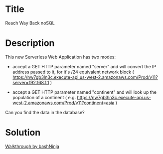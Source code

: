 # Title

Reach Way Back noSQL

# Description

This new Serverless Web Application has two modes:

- accept a GET HTTP parameter named "server" and will convert the IP address passed to it, for it's /24 equivalent network block ( https://nw7gb3ln3c.execute-api.us-west-2.amazonaws.com/Prod/v11?server=192.168.1.1 )

- accept a GET HTTP parameter named "continent" and will look up the population of a continent ( e.g. https://nw7gb3ln3c.execute-api.us-west-2.amazonaws.com/Prod/v11?continent=asia )

Can you find the data in the database?

# Solution

[Walkthrough by bashNinja](solution_bashNinja.md)